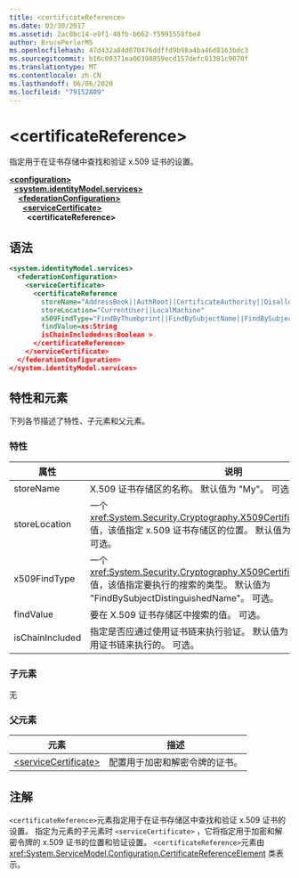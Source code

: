 ```yaml
---
title: <certificateReference>
ms.date: 03/30/2017
ms.assetid: 2ac8bc14-e9f1-48fb-b662-f5991558fbe4
author: BrucePerlerMS
ms.openlocfilehash: 47d432a84d070476ddffd9b98a4ba46d8163bdc3
ms.sourcegitcommit: b16c00371ea06398859ecd157defc81301c9070f
ms.translationtype: MT
ms.contentlocale: zh-CN
ms.lasthandoff: 06/06/2020
ms.locfileid: "79152809"
---
```

# \<certificateReference>
指定用于在证书存储中查找和验证 x.509 证书的设置。  
  
[**\<configuration>**](../configuration-element.md)\
&nbsp;&nbsp;[**\<system.identityModel.services>**](system-identitymodel-services.md)\
&nbsp;&nbsp;&nbsp;&nbsp;[**\<federationConfiguration>**](federationconfiguration.md)\
&nbsp;&nbsp;&nbsp;&nbsp;&nbsp;&nbsp;[**\<serviceCertificate>**](servicecertificate.md)\
&nbsp;&nbsp;&nbsp;&nbsp;&nbsp;&nbsp;&nbsp;&nbsp;**\<certificateReference>**  
  
## <a name="syntax"></a>语法  
  
```xml  
<system.identityModel.services>  
  <federationConfiguration>  
    <serviceCertificate>  
      <certificateReference
        storeName="AddressBook||AuthRoot||CertificateAuthority||Disallowed||My||Root||TrustedPeople||TrustedPublisher"  
        storeLocation="CurrentUser||LocalMachine"  
        x509FindType="FindByThumbprint||FindBySubjectName||FindBySubjectDistinguishedName||FindByIssuerName||FindByIssuerDistinguishedName||FindBySerialNumber||FindByTimeValid||FindByTimeNotYetValid||FindByTimeExpired||FindByTemplateName||FindByApplicationPolicy||FindByCertificatePolicy||FindByExtension||FindByKeyUsage||FindBySubjectKeyIdentifier"  
        findValue=xs:String  
        isChainIncluded=xs:Boolean >  
      </certificateReference>  
    </serviceCertificate>  
  </federationConfiguration>  
</system.identityModel.services>  
```  
  
## <a name="attributes-and-elements"></a>特性和元素  
 下列各节描述了特性、子元素和父元素。  
  
### <a name="attributes"></a>特性  
  
|属性|说明|  
|---------------|-----------------|  
|storeName|X.509 证书存储区的名称。 默认值为 "My"。 可选。|  
|storeLocation|一个 <xref:System.Security.Cryptography.X509Certificates.StoreLocation> 值，该值指定 x.509 证书存储区的位置。 默认值为 "LocalMachine"。 可选。|  
|x509FindType|一个 <xref:System.Security.Cryptography.X509Certificates.X509FindType> 值，该值指定要执行的搜索的类型。 默认值为 "FindBySubjectDistinguishedName"。 可选。|  
|findValue|要在 X.509 证书存储区中搜索的值。 可选。|  
|isChainIncluded|指定是否应通过使用证书链来执行验证。 默认值为 "true";验证是通过使用证书链来执行的。 可选。|  
  
### <a name="child-elements"></a>子元素  
 无  
  
### <a name="parent-elements"></a>父元素  
  
|元素|描述|  
|-------------|-----------------|  
|[\<serviceCertificate>](servicecertificate.md)|配置用于加密和解密令牌的证书。|  
  
## <a name="remarks"></a>注解  
 `<certificateReference>`元素指定用于在证书存储区中查找和验证 x.509 证书的设置。 指定为元素的子元素时 `<serviceCertificate>` ，它将指定用于加密和解密令牌的 x.509 证书的位置和验证设置。 `<certificateReference>`元素由 <xref:System.ServiceModel.Configuration.CertificateReferenceElement> 类表示。
